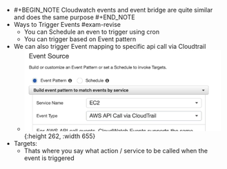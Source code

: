 - #+BEGIN_NOTE
  Cloudwatch events and event bridge are quite similar and does the same purpose
  #+END_NOTE
- Ways to Trigger Events #exam-revise
	- You can Schedule an even to trigger using cron
	- You can trigger based on Event pattern
- We can also trigger Event mapping to specific api call via Cloudtrail
	- ![image.png](../assets/image_1650652853709_0.png){:height 262, :width 655}
- Targets:
	- Thats where you say what action / service to be called when the event is triggered